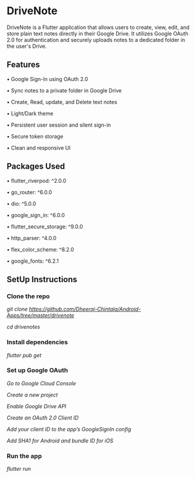# DriveNote

DriveNote is a Flutter application that allows users to create, view, edit, and store plain text notes directly in their Google Drive. It utilizes Google OAuth 2.0 for authentication and securely uploads notes to a dedicated folder in the user's Drive.

## Features

•  Google Sign-In using OAuth 2.0

• Sync notes to a private folder in Google Drive

• Create, Read, update, and Delete text notes

• Light/Dark theme

• Persistent user session and silent sign-in

• Secure token storage 

• Clean and responsive UI

## Packages Used
 •  flutter_riverpod: ^2.0.0

 •  go_router: ^6.0.0

 •  dio: ^5.0.0

 •  google_sign_in: ^6.0.0

 •  flutter_secure_storage: ^9.0.0

 •  http_parser: ^4.0.0

 •  flex_color_scheme: ^8.2.0

 •  google_fonts: ^6.2.1

## SetUp Instructions



### Clone the repo

_git clone https://github.com/Dheeraj-Chintala/Android-Apps/tree/master/drivenote_

_cd drivenotes_



### Install dependencies

_flutter pub get_



### Set up Google OAuth

_Go to Google Cloud Console_

_Create a new project_

_Enable Google Drive API_

_Create an OAuth 2.0 Client ID_

_Add your client ID to the app’s GoogleSignIn config_

_Add SHA1 for Android and bundle ID for iOS_



### Run the app

_flutter run_
